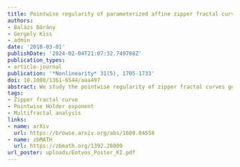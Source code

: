 ```yaml
---
title: Pointwise regularity of parameterized affine zipper fractal curves
authors:
- Balázs Bárány
- Gergely Kiss
- admin
date: '2018-03-01'
publishDate: '2024-02-04T21:07:32.749788Z'
publication_types:
- article-journal
publication: '*Nonlinearity* 31(5), 1705-1733'
doi: 10.1088/1361-6544/aaa497
abstract: We study the pointwise regularity of zipper fractal curves generated by affine mappings. Under the assumption of dominated splitting of index-1, we calculate the Hausdorff dimension of the level sets of the pointwise Hölder exponent for a subinterval of the spectrum. We give an equivalent characterization for the existence of regular pointwise Hölder exponent for Lebesgue almost every point. In this case, we extend the multifractal analysis to the full spectrum. In particular, we apply our results for de Rham's curve.
tags:
- Zipper fractal curve
- Pointwise Hölder exponent
- Multifractal analysis
links:
- name: arXiv
  url: https://browse.arxiv.org/abs/1608.04558
- name: zbMATH
  url: https://zbmath.org/1392.28009
url_poster: uploads/Eotvos_Poster_KI.pdf
---
```

